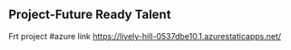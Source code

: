 ## Project-Future Ready Talent
Frt project
#azure link https://lively-hill-0537dbe10.1.azurestaticapps.net/
